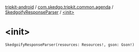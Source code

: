 [tripkit-android](../../index.md) / [com.skedgo.tripkit.common.agenda](../index.md) / [SkedgoifyResponseParser](index.md) / [&lt;init&gt;](./-init-.md)

# &lt;init&gt;

`SkedgoifyResponseParser(resources: Resources!, gson: Gson!)`